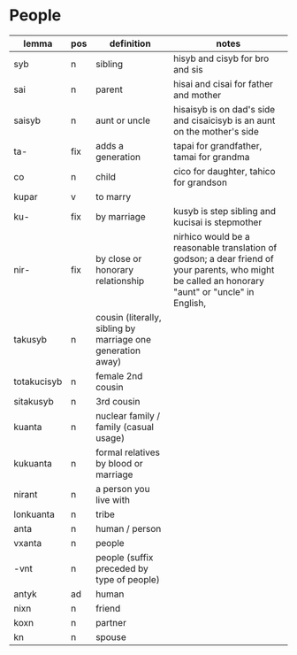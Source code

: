 # People

lemma | pos | definition | notes
--- | --- | --- | ---
syb | n | sibling | hisyb and cisyb for bro and sis
sai | n | parent | hisai and cisai for father and mother
saisyb | n | aunt or uncle | hisaisyb is on dad's side and cisaicisyb is an aunt on the mother's side
ta- | fix | adds a generation | tapai for grandfather, tamai for grandma
co | n | child | cico for daughter, tahico for grandson
kupar | v | to marry
ku- | fix | by marriage | kusyb is step sibling and kucisai is stepmother
nir- | fix | by close or honorary relationship | nirhico would be a reasonable translation of godson; a dear friend of your parents, who might be called an honorary "aunt" or "uncle" in English, 
takusyb | n | cousin (literally, sibling by marriage one generation away)
totakucisyb | n | female 2nd cousin
sitakusyb | n | 3rd cousin
kuanta | n | nuclear family / family (casual usage)
kukuanta | n | formal relatives by blood or marriage
nirant | n | a person you live with
lonkuanta | n | tribe
anta | n | human / person
vxanta | n | people
-vnt | n | people (suffix preceded by type of people)
antyk | ad | human
nixn | n | friend
koxn | n | partner
kn | n | spouse